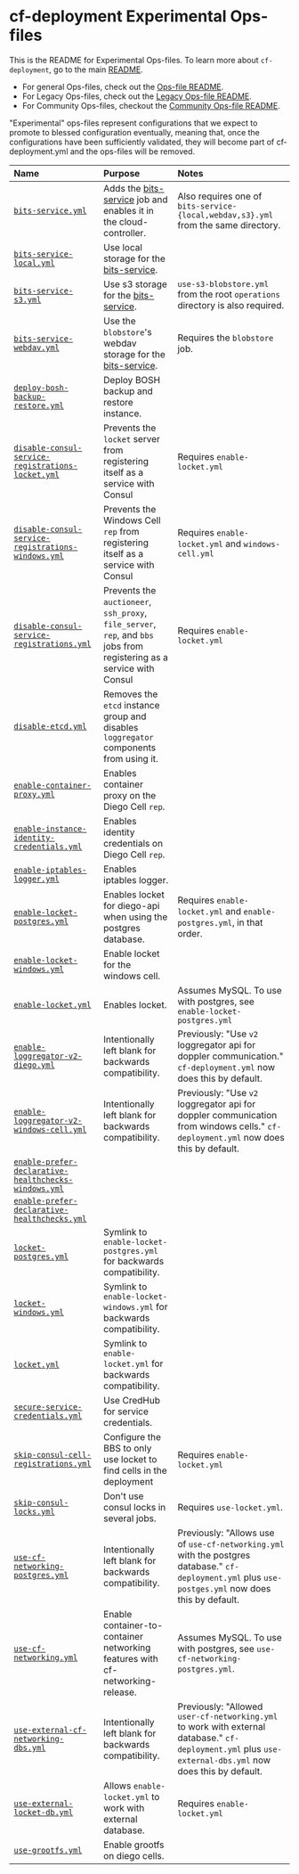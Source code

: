 # cf-deployment Experimental Ops-files

This is the README for Experimental Ops-files. To learn more about `cf-deployment`, go to the main [README](../README.md). 

- For general Ops-files, check out the [Ops-file README](../README.md).
- For Legacy Ops-files, check out the [Legacy Ops-file README](../legacy/README.md).
- For Community Ops-files, checkout the [Community Ops-file README](../community/README.md).

"Experimental" ops-files represent configurations
that we expect to promote to blessed configuration eventually,
meaning that,
once the configurations have been sufficiently validated,
they will become part of cf-deployment.yml
and the ops-files will be removed.

| Name | Purpose | Notes |
|:---  |:---     |:---   |
| [`bits-service.yml`](bits-service.yml) | Adds the [bits-service](https://github.com/cloudfoundry-incubator/bits-service) job and enables it in the cloud-controller. | Also requires one of `bits-service-{local,webdav,s3}.yml` from the same directory. |
| [`bits-service-local.yml`](bits-service-local.yml) | Use local storage for the [bits-service](https://github.com/cloudfoundry-incubator/bits-service). | |
| [`bits-service-s3.yml`](bits-service-s3.yml) | Use s3 storage for the [bits-service](https://github.com/cloudfoundry-incubator/bits-service). | `use-s3-blobstore.yml` from the root `operations` directory is also required. |
| [`bits-service-webdav.yml`](bits-service-webdav.yml) | Use the `blobstore`'s webdav storage for the [bits-service](https://github.com/cloudfoundry-incubator/bits-service). | Requires the `blobstore` job. |
| [`deploy-bosh-backup-restore.yml`](deploy-bosh-backup-restore.yml) | Deploy BOSH backup and restore instance. | |
| [`disable-consul-service-registrations-locket.yml`](disable-consul-service-registrations-locket.yml) | Prevents the `locket` server from registering itself as a service with Consul | Requires `enable-locket.yml` |
| [`disable-consul-service-registrations-windows.yml`](disable-consul-service-registrations-windows.yml) | Prevents the Windows Cell `rep` from registering itself as a service with Consul | Requires `enable-locket.yml` and `windows-cell.yml` |
| [`disable-consul-service-registrations.yml`](disable-consul-service-registrations.yml) | Prevents the `auctioneer`, `ssh_proxy`, `file_server`, `rep`, and `bbs` jobs from registering as a service with Consul | Requires `enable-locket.yml` |
| [`disable-etcd.yml`](disable-etcd.yml) | Removes the `etcd` instance group and disables `loggregator` components from using it. | |
| [`enable-container-proxy.yml`](enable-container-proxy.yml) | Enables container proxy on the Diego Cell `rep`. | |
| [`enable-instance-identity-credentials.yml`](enable-instance-identity-credentials.yml) | Enables identity credentials on Diego Cell `rep`. | |
| [`enable-iptables-logger.yml`](enable-iptables-logger.yml) | Enables iptables logger. | |
| [`enable-locket-postgres.yml`](enable-locket-postgres.yml) | Enables locket for diego-api when using the postgres database. | Requires `enable-locket.yml` and `enable-postgres.yml`, in that order. |
| [`enable-locket-windows.yml`](enable-locket-windows.yml) | Enable locket for the windows cell. | |
| [`enable-locket.yml`](enable-locket.yml) | Enables locket. | Assumes MySQL. To use with postgres, see `enable-locket-postgres.yml` |
| [`enable-loggregator-v2-diego.yml`](enable-loggregator-v2-diego.yml) | Intentionally left blank for backwards compatibility.  | Previously: "Use `v2` loggregator api for doppler communication." `cf-deployment.yml` now does this by default. |
| [`enable-loggregator-v2-windows-cell.yml`](enable-loggregator-v2-windows-cell.yml) |  Intentionally left blank for backwards compatibility. | Previously: "Use `v2` loggregator api for doppler communication from windows cells." `cf-deployment.yml` now does this by default. |
| [`enable-prefer-declarative-healthchecks-windows.yml`](enable-prefer-declarative-healthchecks-windows.yml) | | |
| [`enable-prefer-declarative-healthchecks.yml`](enable-prefer-declarative-healthchecks.yml) | | |
| [`locket-postgres.yml`](locket-postgres.yml) | Symlink to `enable-locket-postgres.yml` for backwards compatibility. | |
| [`locket-windows.yml`](locket-windows.yml) | Symlink to `enable-locket-windows.yml` for backwards compatibility. | |
| [`locket.yml`](locket.yml) | Symlink to `enable-locket.yml` for backwards compatibility. | |
| [`secure-service-credentials.yml`](secure-service-credentials.yml) | Use CredHub for service credentials. | |
| [`skip-consul-cell-registrations.yml`](skip-consul-cell-registrations.yml) | Configure the BBS to only use locket to find cells in the deployment | Requires `enable-locket.yml` |
| [`skip-consul-locks.yml`](skip-consul-locks.yml) | Don't use consul locks in several jobs. | Requires `use-locket.yml`. |
| [`use-cf-networking-postgres.yml`](use-cf-networking-postgres.yml) | Intentionally left blank for backwards compatibility. |Previously: "Allows use of `use-cf-networking.yml` with the postgres database." `cf-deployment.yml` plus `use-postges.yml` now does this by default.
| [`use-cf-networking.yml`](use-cf-networking.yml) | Enable container-to-container networking features with cf-networking-release. | Assumes MySQL. To use with postgres, see `use-cf-networking-postgres.yml`. |
| [`use-external-cf-networking-dbs.yml`](use-external-cf-networking-dbs.yml) | Intentionally left blank for backwards compatibility. | Previously: "Allowed `user-cf-networking.yml` to work with external database." `cf-deployment.yml` plus `use-external-dbs.yml` now does this by default.
| [`use-external-locket-db.yml`](use-external-locket-db.yml) | Allows `enable-locket.yml` to work with external database. | Requires `enable-locket.yml` |
| [`use-grootfs.yml`](use-grootfs.yml) | Enable grootfs on diego cells. | |